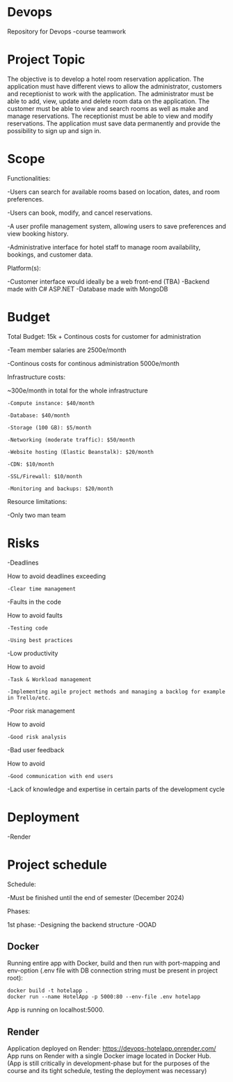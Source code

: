 # Devops
Repository for Devops -course teamwork

# Project Topic
The objective is to develop a hotel room reservation application. The application must have different views to allow the administrator, customers and receptionist to work with the application. The administrator must be able to add, view, update and delete room data on the application. The customer must be able to view and search rooms as well as make and manage reservations. The receptionist must be able to view and modify reservations. The application must save data permanently and provide the possibility to sign up and sign in. 

# Scope

Functionalities:

  -Users can search for available rooms based on location, dates, and room preferences.
  
  -Users can book, modify, and cancel reservations.
  
  -A user profile management system, allowing users to save preferences and view booking history.
  
  -Administrative interface for hotel staff to manage room availability, bookings, and customer data.

Platform(s):

  -Customer interface would ideally be a web front-end (TBA)
  -Backend made with C# ASP.NET
  -Database made with MongoDB

# Budget
Total Budget: 15k + Continous costs for customer for administration

-Team member salaries are 2500e/month

-Continous costs for continous administration 5000e/month

Infrastructure costs:

  ~300e/month in total for the whole infrastructure
  
    -Compute instance: $40/month
    
    -Database: $40/month
    
    -Storage (100 GB): $5/month
    
    -Networking (moderate traffic): $50/month
    
    -Website hosting (Elastic Beanstalk): $20/month
    
    -CDN: $10/month
    
    -SSL/Firewall: $10/month
    
    -Monitoring and backups: $20/month

Resource limitations:

  -Only two man team

# Risks

-Deadlines

  How to avoid deadlines exceeding
  
    -Clear time management
    
-Faults in the code

  How to avoid faults
  
    -Testing code
    
    -Using best practices
    
-Low productivity

  How to avoid
  
    -Task & Workload management
    
    -Implementing agile project methods and managing a backlog for example in Trello/etc.
    
-Poor risk management

  How to avoid
  
    -Good risk analysis
    
-Bad user feedback

  How to avoid
  
    -Good communication with end users
    
-Lack of knowledge and expertise in certain parts of the development cycle

# Deployment

-Render

# Project schedule

Schedule:

  -Must be finished until the end of semester (December 2024)

Phases:

  1st phase:
    -Designing the backend structure
    -OOAD

## Docker
Running entire app with Docker, build and then run with port-mapping and env-option (.env file with DB connection string must be present in project root):
```console
docker build -t hotelapp .
docker run --name HotelApp -p 5000:80 --env-file .env hotelapp
```
App is running on localhost:5000.

## Render
Application deployed on Render: https://devops-hotelapp.onrender.com/
App runs on Render with a single Docker image located in Docker Hub.
(App is still critically in development-phase but for the purposes of the course and its tight schedule, testing the deployment was necessary)